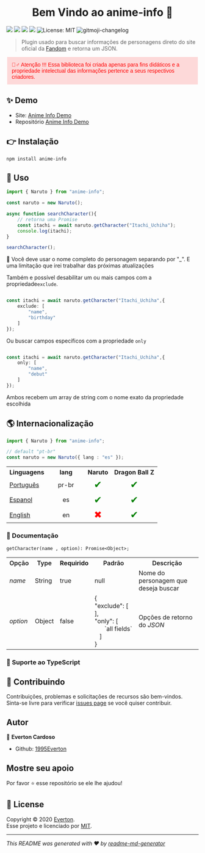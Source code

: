 
<h1 align="center">Bem Vindo ao anime-info 👋</h1>
<p align="left">
  <img src="https://img.shields.io/badge/version-1.0.3-blue.svg?cacheSeconds=2592000" />
    <img src="https://img.shields.io/badge/node->=10.0.0-blue.svg?cacheSeconds=2592000" />
     <img src="https://img.shields.io/badge/npm->=5.5.0-blue.svg?cacheSeconds=2592000" />
     <img src="https://img.shields.io/badge/documentation-yes-brightgreen.svg?cacheSeconds=2592000" />
    <img alt="License: MIT" src="https://img.shields.io/badge/license-MIT-yellow.svg" />
    <img src="https://img.shields.io/badge/changelog-gitmoji-brightgreen.svg" alt="gitmoji-changelog">
</p>

> Plugin usado para buscar informações de personagens direto do site oficial da  [Fandom](https://www.fandom.com/) e retorna um JSON. 

  <p style="width: 500px;
  background-color: #ff000024;
  font-family: sans-serif;
  color: #ff0000;
  max-width: 100%;
  margin: 0 auto;
  padding: 12px;
  box-sizing: border-box">🙅‍♂️ Atenção !!! Essa biblioteca foi criada apenas para fins didáticos e a propriedade intelectual das informações pertence a seus respectivos criadores.</p>


## ✨ Demo

- Site: [Anime Info Demo](https://anime-info-demo.herokuapp.com/)
- Repositório [Anime Info Demo](https://github.com/1995Everton/anime-info-demo)

## 👉 Instalação

```sh
npm install anime-info
```

## 🚀 Uso

```ts
import { Naruto } from "anime-info";

const naruto = new Naruto();

async function searchCharacter(){
    // retorna uma Promise
	const itachi = await naruto.getCharacter("Itachi_Uchiha");
	console.log(itachi);
}

searchCharacter();

```
🐛 Você deve usar o nome completo do personagem separando por "_". E uma limitação que irei trabalhar das próximas atualizações

Também e possível desabilitar um ou mais campos com a propriedade`exclude`.
```ts

const itachi = await naruto.getCharacter("Itachi_Uchiha",{ 
	exclude: [
		"name",
		"birthday"
	]
});

```

Ou buscar campos específicos com a propriedade `only`
```ts

const itachi = await naruto.getCharacter("Itachi_Uchiha",{ 
	only: [
		"name",
		"debut"
	]
});

```
Ambos recebem um array de string com o nome exato da propriedade escolhida

## 🌎 Internacionalização

```ts
import { Naruto } from "anime-info";

// default "pt-br"
const naruto = new Naruto({ lang : "es" });

```

<table class="tg" style="undefined;table-layout: fixed; width: 500px">
<colgroup>
<col style="width: 94px">
<col style="width: 98px">
</colgroup>
  <tr>
    <th class="tg-c3ow" style="text-align: center">Linguagens</th>
    <th class="tg-baqh" style="text-align: center">lang</th>
	<th class="tg-baqh" style="text-align: center">Naruto</th>
	<th class="tg-baqh" style="text-align: center">Dragon Ball Z</th>
  </tr>
  <tr>
    <td class="tg-c3ow"><a href="https://www.fandom.com/explore-pt-br?uselang=pt-br">
	Português
	</a>
</td>
    <td class="tg-baqh"  style="text-align: center">pr-br</td>
	<td class="tg-baqh" style="text-align: center; color: green;font-size: 25px">✔</td>
	<td class="tg-baqh" style="text-align: center; color: green;font-size: 25px">✔</td>
  </tr>
  <tr>
        <td class="tg-c3ow"><a href="https://www.fandom.com/explore-es?uselang=es">
		Espanol
		</a>
        </td>
    <td class="tg-baqh" style="text-align: center">es</td>
	<td class="tg-baqh" style="text-align: center; color: green;font-size: 25px">✔</td>
	<td class="tg-baqh" style="text-align: center; color: green;font-size: 25px">✔</td>
  </tr>
  <tr>
    <td class="tg-c3ow">
		<a href="https://www.fandom.com/">English
		</a>
	</td>
    <td class="tg-baqh"  style="text-align: center">en</td>
	<td class="tg-baqh" style="text-align: center; color: red;font-size: 25px">✖</td>
	<td class="tg-baqh" style="text-align: center; color: green;font-size: 25px">✔</td>
  </tr>
</table>

### 📖 Documentação

`getCharacter(name , option): Promise<Object>;`

<table>
  <tr>
    <th><span style="font-weight:600;font-style:normal">Opção</span></th>
    <th><span style="font-weight:600;font-style:normal">Type</span></th>
    <th >Requirido</th>
    <th><span style="font-weight:600;font-style:normal">Padrão</span></th>
    <th><span style="font-weight:600;font-style:normal">Descrição</span></th>
  </tr>
  <tr>
    <td><span style="font-weight:normal;font-style:italic">name</span></td>
    <td><span style="font-weight:400;font-style:normal">String</span></td>
    <td>true</td>
    <td>null</td>
    <td>Nome do personagem que deseja buscar</td>
  </tr>
  <tr style="width: 200px;">
    <td><span style="font-weight:normal;font-style:italic">option</span></td>
    <td>Object</td>
    <td>false</td>
    <td>{<br>   "exclude": [ ],<br>   "only": [ &nbsp;&nbsp;&nbsp;&nbsp;&nbsp;&nbsp;`all fields`<br>&nbsp;&nbsp;&nbsp;]<br>}</td>
    <td>Opções de retorno do <span style="font-style:italic">JSON</span></td>
  </tr>
</table>


### 💯 Suporte ao TypeScript

## 🤝   Contribuindo

Contribuições, problemas e solicitações de recursos são bem-vindos.<br />
Sinta-se livre para verificar [issues page](https://github.com/1995Everton/anime-info/issues)  se você quiser contribuir.<br />

## Autor

👤 **Everton Cardoso**

- Github: [1995Everton](https://github.com/1995Everton)

## Mostre seu apoio

Por favor ⭐️ esse repositório se ele lhe ajudou!


## 📝 License

Copyright © 2020 [Everton](https://github.com/1995Everton).<br />
Esse projeto e licenciado por [MIT](https://github.com/1995Everton/anime-info/blob/master/LICENSE).

---

_This README was generated with ❤️ by [readme-md-generator](https://github.com/kefranabg/readme-md-generator)_

